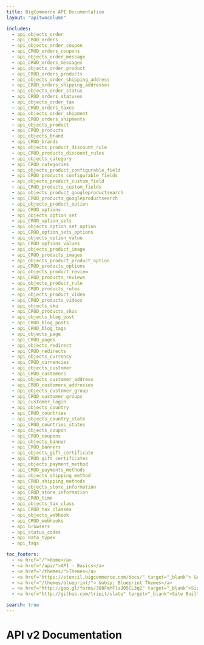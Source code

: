 ```yaml
---
title: BigCommerce API Documentation
layout: "apitwocolumn"

includes:
  - api_objects_order
  - api_CRUD_orders
  - api_objects_order_coupon
  - api_CRUD_orders_coupons
  - api_objects_order_message
  - api_CRUD_orders_messages
  - api_objects_order_product
  - api_CRUD_orders_products
  - api_objects_order_shipping_address
  - api_CRUD_orders_shipping_addresses
  - api_objects_order_status
  - api_CRUD_orders_statuses
  - api_objects_order_tax
  - api_CRUD_orders_taxes
  - api_objects_order_shipment
  - api_CRUD_orders_shipments
  - api_objects_product
  - api_CRUD_products
  - api_objects_brand
  - api_CRUD_brands
  - api_objects_product_discount_rule
  - api_CRUD_products_discount_rules
  - api_objects_category
  - api_CRUD_categories
  - api_objects_product_configurable_field
  - api_CRUD_products_configurable_fields
  - api_objects_product_custom_field
  - api_CRUD_products_custom_fields
  - api_objects_product_googleproductsearch
  - api_CRUD_products_googleproductsearch
  - api_objects_product_option
  - api_CRUD_options
  - api_objects_option_set
  - api_CRUD_option_sets
  - api_objects_option_set_option
  - api_CRUD_option_sets_options
  - api_objects_option_value
  - api_CRUD_options_values
  - api_objects_product_image
  - api_CRUD_products_images
  - api_objects_product_product_option
  - api_CRUD_products_options
  - api_objects_product_review
  - api_CRUD_products_reviews
  - api_objects_product_rule
  - api_CRUD_products_rules
  - api_objects_product_video
  - api_CRUD_products_videos
  - api_objects_sku
  - api_CRUD_products_skus
  - api_objects_blog_post
  - api_CRUD_blog_posts
  - api_CRUD_blog_tags
  - api_objects_page
  - api_CRUD_pages
  - api_objects_redirect
  - api_CRUD_redirects
  - api_objects_currency
  - api_CRUD_currencies
  - api_objects_customer
  - api_CRUD_customers
  - api_objects_customer_address
  - api_CRUD_customers_addresses
  - api_objects_customer_group
  - api_CRUD_customer_groups
  - api_customer_login
  - api_objects_country
  - api_CRUD_countries
  - api_objects_country_state
  - api_CRUD_countries_states
  - api_objects_coupon
  - api_CRUD_coupons
  - api_objects_banner
  - api_CRUD_banners
  - api_objects_gift_certificate
  - api_CRUD_gift_certificates
  - api_objects_payment_method
  - api_CRUD_payments_methods
  - api_objects_shipping_method
  - api_CRUD_shipping_methods
  - api_objects_store_information
  - api_CRUD_store_information
  - api_CRUD_time
  - api_objects_tax_class
  - api_CRUD_tax_classes
  - api_objects_webhook
  - api_CRUD_webhooks
  - api_browsers
  - api_status_codes
  - api_data_types
  - api_faqs

toc_footers:
  - <a href="/">Home</a>
  - <a href="/api/">API - Basics</a>
  - <a href="/themes/">Themes</a>
  - <a href="https://stencil.bigcommerce.com/docs/" target="_blank"> &nbsp;  Stencil Themes</a>
  - <a href="/themes/blueprint/"> &nbsp; Blueprint Themes</a>
  - <a href="http://goo.gl/forms/380FmYFlaJ05CL3q2" target="_blank">Sign Up for the Developer Newsletter</a>
  - <a href="http://github.com/tripit/slate" target="_blank">Site Built with Slate</a>

search: true
---
```


# API v2 Documentation

<!-- The Bigcommerce Stores API features a RESTful architecture, allowing you to code in the language of your choice. This API supports the JSON media type, and uses UTF-8 character encoding.

All connections require authentication, and are secured by TLS encryption. As of June 30, 2016, all requests must support Server Name Indication (SNI).

With clever use of this API, you can automate various commerce, business, and publishing tasks and integrate all kinds of apps with our platform. -->
